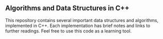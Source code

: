 ## Algorithms and Data Structures in C++
This repository contains several important data structures and algorithms, 
implemented in C++. Each implementation has brief notes and links to 
further readings. Feel free to use this code as a learning tool.


